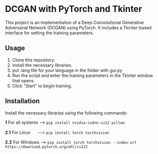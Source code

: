 # DCGAN with PyTorch and Tkinter

This project is an implementation of a Deep Convolutional Generative Adversarial Network (DCGAN) using PyTorch. It includes a Tkinter-based interface for setting the training parameters.

## Usage

1. Clone this repository.
2. Install the necessary libraries.
3. put .lang file for your language in the folder with gui.py
4. Run the script and enter the training parameters in the Tkinter window that opens.
5. Click "Start" to begin training.

## Installation

Install the necessary libraries using the following commands:

**1** For all systems --> ```pip install nvidia-cudnn-cu12 pillow```

**2.1** For Linuxㅤㅤ--> ```pip install torch torchvision```

**2.2** For Windows --> ```pip install torch torchvision --index-url https://download.pytorch.org/whl/cu121```

